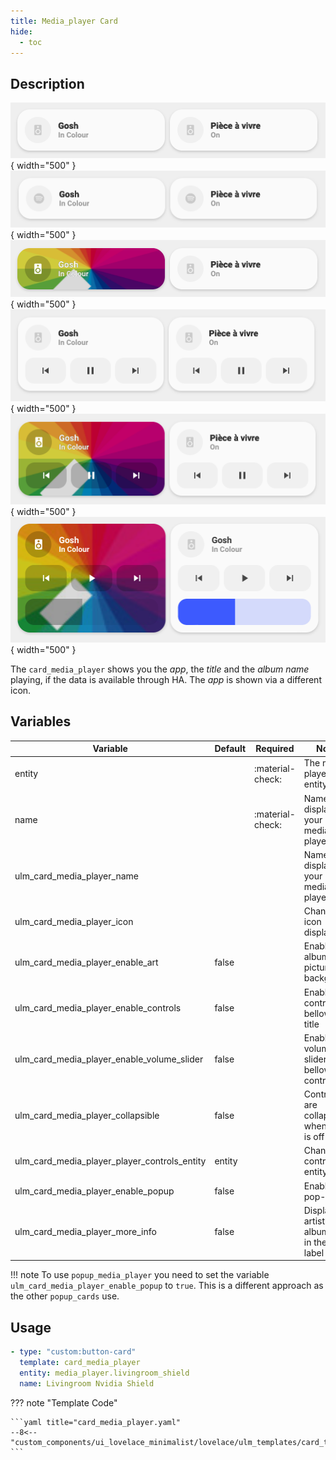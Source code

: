 ```yaml
---
title: Media_player Card
hide:
  - toc
---
```


<!-- markdownlint-disable MD046 -->

## Description

![example-image](../../assets/img/ulm_cards/card_media_player.png){ width="500" }
![example-image](../../assets/img/ulm_cards/card_media_player_icon.png){ width="500" }
![example-image](../../assets/img/ulm_cards/card_media_player_art.png){ width="500" }
![example-image](../../assets/img/ulm_cards/card_media_player_controls.png){ width="500" }
![example-image](../../assets/img/ulm_cards/card_media_player_art_controls.png){ width="500" }
![example-image](../../assets/img/ulm_cards/card_media_player_volume_slider.png){ width="500" }

  The `card_media_player` shows you the _app_, the _title_ and the _album name_ playing, if the data is available through HA. The _app_ is shown via a different icon.

## Variables

| Variable                                     | Default | Required         | Notes                                           |
| -------------------------------------------- | ------- | ---------------- | ----------------------------------------------- |
| entity                                       |         | :material-check: | The media-player entity                         |
| name                                         |         | :material-check: | Name to display for your media-player           |
| ulm_card_media_player_name                   |         |                  | Name to display for your media-player           |
| ulm_card_media_player_icon                   |         |                  | Change the icon displayed                       |
| ulm_card_media_player_enable_art             | false   |                  | Enable album picture on background              |
| ulm_card_media_player_enable_controls        | false   |                  | Enable controls bellow the title                |
| ulm_card_media_player_enable_volume_slider   | false   |                  | Enable volume slider bellow controls            |
| ulm_card_media_player_collapsible            | false   |                  | Controls are collapsible when state is off      |
| ulm_card_media_player_player_controls_entity | entity  |                  | Change the controlled entity                    |
| ulm_card_media_player_enable_popup           | false   |                  | Enable pop-up                                   |
| ulm_card_media_player_more_info              | false   |                  | Displays artist and album info in the sub-label |

!!! note
  To use `popup_media_player` you need to set the variable `ulm_card_media_player_enable_popup` to `true`. This is a different approach as the other `popup_cards` use.

## Usage

```yaml
- type: "custom:button-card"
  template: card_media_player
  entity: media_player.livingroom_shield
  name: Livingroom Nvidia Shield
```

??? note "Template Code"

    ```yaml title="card_media_player.yaml"
    --8<-- "custom_components/ui_lovelace_minimalist/lovelace/ulm_templates/card_templates/cards/card_media_player.yaml"
    ```
